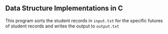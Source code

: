 ## Data Structure Implementations in C

This program sorts the student records in `input.txt` for the specific futures of student records and writes the output to `output.txt`




